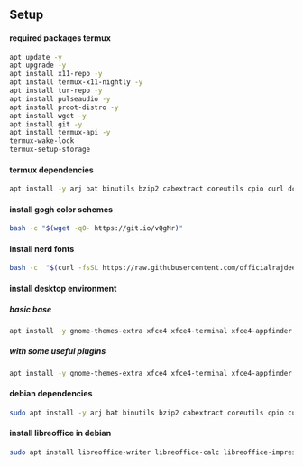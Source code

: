 ## Setup

#### required packages termux

```bash
apt update -y
apt upgrade -y
apt install x11-repo -y
apt install termux-x11-nightly -y
apt install tur-repo -y
apt install pulseaudio -y
apt install proot-distro -y
apt install wget -y
apt install git -y
apt install termux-api -y
termux-wake-lock
termux-setup-storage
```

#### termux dependencies

```bash
apt install -y arj bat binutils bzip2 cabextract coreutils cpio curl dconf-editor diffutils dialog evince eza fd file findutils fzf git grep gzip imagemagick jq less lhasa lzip lzop make nala ncompress nodejs openssh openssl p7zip procps python python-pip ripgrep sed tar unrar unzip uuid-utils neovim xz-utils zellij zoxide zsh zstd
```

#### install gogh color schemes

```bash
bash -c "$(wget -qO- https://git.io/vQgMr)"
```

#### install nerd fonts

```bash
bash -c  "$(curl -fsSL https://raw.githubusercontent.com/officialrajdeepsingh/nerd-fonts-installer/main/install.sh)"
```

#### install desktop environment

##### basic base

```bash
apt install -y gnome-themes-extra xfce4 xfce4-terminal xfce4-appfinder xfce4-whiskermenu-plugin ristretto xfce4-pulseaudio-plugin firefox
```

##### with some useful plugins

```bash
apt install -y gnome-themes-extra xfce4 xfce4-terminal xfce4-appfinder xfce4-battery-plugin xfce4-clipman-plugin xfce4-screenshooter xfce4-whiskermenu-plugin ristretto xfce4-notifyd xfce4-pulseaudio-plugin firefox
```


#### debian dependencies

```bash
sudo apt install -y arj bat binutils bzip2 cabextract coreutils cpio curl dconf-cli diffutils dialog evince eza file findutils fzf git gnome-keyring gnome-keysign grep gzip imagemagick jq less lhasa lzip lzop nala ncompress nodejs openssl p7zip procps python3 python3-pip ripgrep sed tar unace unrar-free unzip uuid-runtime neovim xz-utils xdg-utils zellij zoxide zsh zstd
```

#### install libreoffice in debian

```bash
sudo apt install libreoffice-writer libreoffice-calc libreoffice-impress
```
